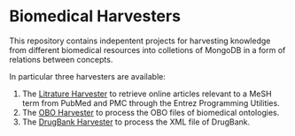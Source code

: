 # Biomedical Harvesters
This repository contains indepentent projects for harvesting knowledge from different biomedical resources into colletions of MongoDB in a form of relations between concepts.

In particular three harvesters are available:
1. The [Litrature Harvester](https://github.com/tasosnent/BiomedicalHarvesters/tree/master/HarvestEntrez) to retrieve online articles relevant to a MeSH term from PubMed and PMC through the Entrez Programming Utilities. 
2. The [OBO Harvester](https://github.com/tasosnent/BiomedicalHarvesters/tree/master/HarvestOBO) to process the OBO files of biomedical ontologies.
3. The [DrugBank Harvester](https://github.com/tasosnent/BiomedicalHarvesters/tree/master/HarvestDrugBank) to process the XML file of DrugBank. 

